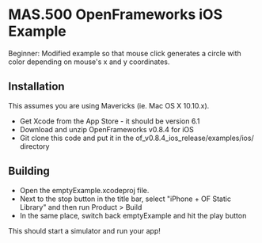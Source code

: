 MAS.500 OpenFrameworks iOS Example
===========================================

Beginner:
Modified example so that mouse click generates a circle with color depending
on mouse's x and y coordinates.

Installation
------------

This assumes you are using Mavericks (ie. Mac OS X 10.10.x).

* Get Xcode from the App Store - it should be version 6.1
* Download and unzip OpenFrameworks v0.8.4 for iOS
* Git clone this code and put it in the of_v0.8.4_ios_release/examples/ios/ directory

Building
------------

* Open the emptyExample.xcodeproj file.
* Next to the stop button in the title bar, select "iPhone + OF Static Library" and then run Product > Build
* In the same place, switch back emptyExample and hit the play button

This should start a simulator and run your app!
